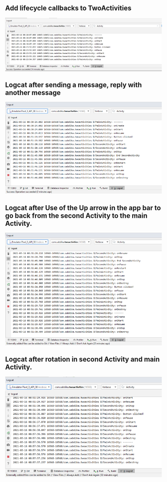 ## Add lifecycle callbacks to TwoActivities
!['Completed Task 1'](Screenshots/Task1_Logcat.PNG)

## Logcat after sending a message, reply with another message
!['Completed Task 1'](Screenshots/Task1_Message_Reply_Logcat.PNG)

## Logcat after Use of the Up arrow in the app bar to go back from the second Activity to the main Activity.
!['Completed Task 1'](Screenshots/Task1_Upper_Arrow_Logcat.PNG)

## Logcat after rotation in second Activity and main Activity.
!['Completed Task 1'](Screenshots/Task1_Rotation_Logcat.PNG)
